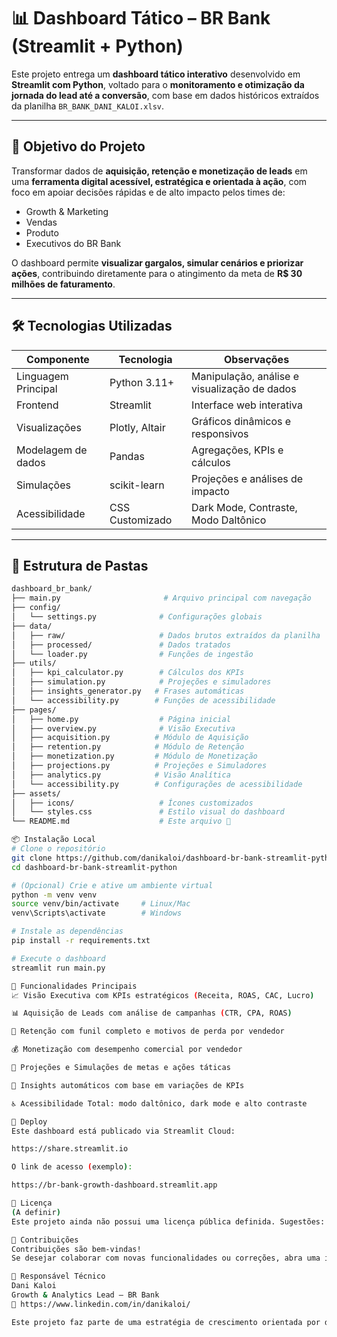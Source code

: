 # 📊 Dashboard Tático – BR Bank (Streamlit + Python)

Este projeto entrega um **dashboard tático interativo** desenvolvido em **Streamlit com Python**, voltado para o **monitoramento e otimização da jornada do lead até a conversão**, com base em dados históricos extraídos da planilha `BR_BANK_DANI_KALOI.xlsv`.

---

## 🎯 Objetivo do Projeto

Transformar dados de **aquisição, retenção e monetização de leads** em uma **ferramenta digital acessível, estratégica e orientada à ação**, com foco em apoiar decisões rápidas e de alto impacto pelos times de:

- Growth & Marketing
- Vendas
- Produto
- Executivos do BR Bank

O dashboard permite **visualizar gargalos, simular cenários e priorizar ações**, contribuindo diretamente para o atingimento da meta de **R$ 30 milhões de faturamento**.

---

## 🛠️ Tecnologias Utilizadas

| Componente           | Tecnologia              | Observações                                         |
|----------------------|--------------------------|-----------------------------------------------------|
| Linguagem Principal  | Python 3.11+             | Manipulação, análise e visualização de dados        |
| Frontend             | Streamlit                | Interface web interativa                            |
| Visualizações        | Plotly, Altair           | Gráficos dinâmicos e responsivos                    |
| Modelagem de dados   | Pandas                   | Agregações, KPIs e cálculos                         |
| Simulações           | scikit-learn             | Projeções e análises de impacto                     |
| Acessibilidade       | CSS Customizado          | Dark Mode, Contraste, Modo Daltônico                |

---

## 📂 Estrutura de Pastas

```bash
dashboard_br_bank/
├── main.py                       # Arquivo principal com navegação
├── config/
│   └── settings.py              # Configurações globais
├── data/
│   ├── raw/                     # Dados brutos extraídos da planilha
│   ├── processed/               # Dados tratados
│   └── loader.py                # Funções de ingestão
├── utils/
│   ├── kpi_calculator.py        # Cálculos dos KPIs
│   ├── simulation.py            # Projeções e simuladores
│   ├── insights_generator.py   # Frases automáticas
│   └── accessibility.py        # Funções de acessibilidade
├── pages/
│   ├── home.py                  # Página inicial
│   ├── overview.py              # Visão Executiva
│   ├── acquisition.py          # Módulo de Aquisição
│   ├── retention.py            # Módulo de Retenção
│   ├── monetization.py         # Módulo de Monetização
│   ├── projections.py          # Projeções e Simuladores
│   ├── analytics.py            # Visão Analítica
│   └── accessibility.py        # Configurações de acessibilidade
├── assets/
│   ├── icons/                   # Ícones customizados
│   └── styles.css               # Estilo visual do dashboard
└── README.md                    # Este arquivo 🙂

📦 Instalação Local
# Clone o repositório
git clone https://github.com/danikaloi/dashboard-br-bank-streamlit-python.git
cd dashboard-br-bank-streamlit-python

# (Opcional) Crie e ative um ambiente virtual
python -m venv venv
source venv/bin/activate     # Linux/Mac
venv\Scripts\activate        # Windows

# Instale as dependências
pip install -r requirements.txt

# Execute o dashboard
streamlit run main.py

🚀 Funcionalidades Principais
📈 Visão Executiva com KPIs estratégicos (Receita, ROAS, CAC, Lucro)

📊 Aquisição de Leads com análise de campanhas (CTR, CPA, ROAS)

🔁 Retenção com funil completo e motivos de perda por vendedor

💰 Monetização com desempenho comercial por vendedor

🚀 Projeções e Simulações de metas e ações táticas

🧠 Insights automáticos com base em variações de KPIs

♿ Acessibilidade Total: modo daltônico, dark mode e alto contraste

🔐 Deploy
Este dashboard está publicado via Streamlit Cloud:

https://share.streamlit.io

O link de acesso (exemplo):

https://br-bank-growth-dashboard.streamlit.app

📄 Licença
(A definir)
Este projeto ainda não possui uma licença pública definida. Sugestões: MIT, Apache 2.0, GPLv3.

🤝 Contribuições
Contribuições são bem-vindas!
Se desejar colaborar com novas funcionalidades ou correções, abra uma issue ou envie um pull request.

👤 Responsável Técnico
Dani Kaloi
Growth & Analytics Lead – BR Bank
🔗 https://www.linkedin.com/in/danikaloi/

Este projeto faz parte de uma estratégia de crescimento orientada por dados. Ele transforma dados dispersos em inteligência prática para times de performance, vendas e produto.
